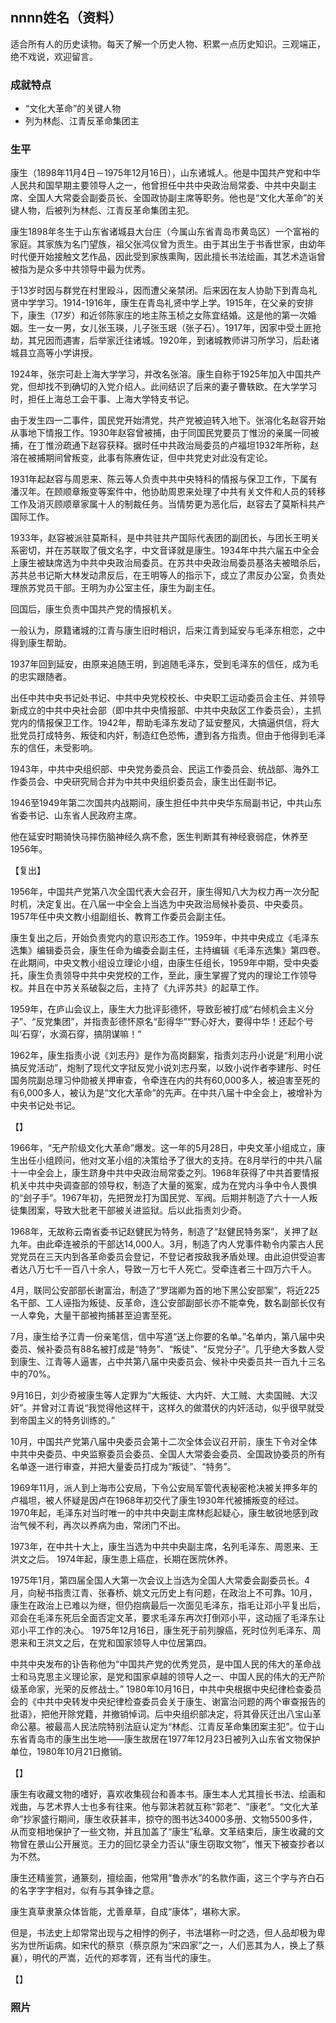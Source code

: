 ## nnnn姓名（资料）

适合所有人的历史读物。每天了解一个历史人物、积累一点历史知识。三观端正，绝不戏说，欢迎留言。  

### 成就特点

- “文化大革命”的关键人物
- 列为林彪、江青反革命集团主


### 生平

康生（1898年11月4日－1975年12月16日），山东诸城人。他是中国共产党和中华人民共和国早期主要领导人之一，他曾担任中共中央政治局常委、中共中央副主席、全国人大常委会副委员长、全国政协副主席等职务。他也是“文化大革命”的关键人物，后被列为林彪、江青反革命集团主犯。

康生1898年冬生于山东省诸城县大台庄（今属山东省青岛市黄岛区）一个富裕的家庭。其家族为名门望族，祖父张鸿仪曾为贡生。由于其出生于书香世家，由幼年时代便开始接触文艺作品，因此受到家族熏陶，因此擅长书法绘画，其艺术造诣曾被指为是众多中共领导中最为优秀。

于13岁时因与群党在村里殴斗，因而遭父亲禁闭。后来因在友人协助下到青岛礼贤中学学习。1914-1916年，康生在青岛礼贤中学上学。1915年，在父亲的安排下，康生（17岁）和近邻陈家庄的地主陈玉桢之女陈宜结婚。这是他的第一次婚姻。生一女一男，女儿张玉瑛，儿子张玉珉（张子石）。1917年，因家中受土匪抢劫，其兄因而遇害，后举家迁往诸城。1920年，到诸城教师讲习所学习，后赴诸城县立高等小学讲授。



1924年，张宗可赴上海大学学习，并改名张溶。康生自称于1925年加入中国共产党，但却找不到确切的入党介绍人。此间结识了后来的妻子曹轶欧。在大学学习时，担任上海总工会干事、上海大学特支书记。

由于发生四一二事件，国民党开始清党，共产党被迫转入地下。张溶化名赵容开始从事地下情报工作。1930年赵容曾被捕，由于同国民党要员丁惟汾的亲属一同被捕，在丁惟汾疏通下赵容获释。据时任中共政治局委员的卢福坦1932年所称，赵溶在被捕期间曾叛变，此事有陈赓佐证，但中共党史对此没有定论。

1931年起赵容与周恩来、陈云等人负责中共中央特科的情报与保卫工作，下属有潘汉年。在顾顺章叛变等案件中，他协助周恩来处理了中共有关文件和人员的转移工作及消灭顾顺章家属十人的制裁任务。当情势更为恶化后，赵容去了莫斯科共产国际工作。

1933年，赵容被派驻莫斯科，是中共驻共产国际代表团的副团长，与团长王明关系密切，并在苏联取了俄文名字，中文音译就是康生。1934年中共六届五中全会上康生被缺席选为中共中央政治局委员。在苏共中央政治局委员基洛夫被暗杀后，苏共总书记斯大林发动肃反后，在王明等人的指示下，成立了肃反办公室，负责处理旅苏党员干部。王明为办公室主任，康生为副主任。

回国后，康生负责中国共产党的情报机关。

一般认为，原籍诸城的江青与康生旧时相识，后来江青到延安与毛泽东相恋，之中得到康生帮助。

1937年回到延安，由原来追随王明，到追随毛泽东，受到毛泽东的信任，成为毛的忠实跟随者。

出任中共中央书记处书记、中共中央党校校长、中央职工运动委员会主任、并领导新成立的中共中央社会部（即中共中央情报部、中共中央敌区工作委员会），主抓党内的情报保卫工作。1942年，帮助毛泽东发动了延安整风，大搞逼供信，将大批党员打成特务、叛徒和内奸，制造红色恐怖，遭到各方指责。但由于他得到毛泽东的信任，未受影响。

1943年，中共中央组织部、中央党务委员会、民运工作委员会、统战部、海外工作委员会、中央研究局合并为中共中央组织委员会，康生出任副书记。

1946至1949年第二次国共内战期间，康生担任中共中央华东局副书记，中共山东省委书记、山东省人民政府主席。

他在延安时期骑快马摔伤脑神经久病不愈，医生判断其有神经衰弱症，休养至1956年。

【复出】

1956年，中国共产党第八次全国代表大会召开，康生得知八大为权力再一次分配时机，决定复出。在八届一中全会上当选为中央政治局候补委员、中央委员。1957年任中央文教小组副组长、教育工作委员会副主任。

康生复出之后，开始负责党内的意识形态工作。1959年，中共中央成立《毛泽东选集》编辑委员会，康生任命为编委会副主任，主持编辑《毛泽东选集》第四卷。在此期间，中央文教小组设立理论小组，由康生任组长，1959年中期，受中央委托，康生负责领导中共中央党校的工作，至此，康生掌握了党内的理论工作领导权。并且在中苏关系破裂之后，主持了《九评苏共》的起草工作。

1959年，在庐山会议上，康生大力批评彭德怀，导致彭被打成“右倾机会主义分子”、“反党集团”，并指责彭德怀原名“彭得华”“野心好大，要得中华！还起个号叫‘石穿’，水滴石穿，搞阴谋嘛！”

1962年，康生指责小说《刘志丹》是作为高岗翻案，指责刘志丹小说是“利用小说搞反党活动”，炮制了现代文字狱反党小说刘志丹案，以致小说作者李建彤、时任国务院副总理习仲勋被关押审查，令牵连在内的共有60,000多人，被迫害至死的有6,000多人，被认为是“文化大革命”的先声。在中共八届十中全会上，被增补为中央书记处书记。

【】

1966年，“无产阶级文化大革命”爆发。这一年的5月28日，中央文革小组成立，康生出任小组顾问，他对文革小组的决策给予了很大的支持。在8月举行的中共八届十一中全会上，康生跻身中共中央政治局常委之列。1968年获得了中共首要情报机关中共中央调查部的领导权，制造了大量的冤案，成为在党内斗争中令人畏惧的“刽子手”。1967年初，先把贺龙打为国民党、军阀。后期并制造了六十一人叛徒集团案，导致大批老干部被关进监狱。后以此指责刘少奇。

1968年，无故称云南省委书记赵健民为特务，制造了“赵健民特务案”，关押了赵九年。由此牵连被杀的干部达14,000人。3月，制造了内人党事件勒令内蒙古人民党党员在三天内到各革命委员会登记，不登记者按敌我矛盾处理。由此迫供受迫害者达八万七千一百八十余人，导致一万七千人死亡。受牵连者三十四万六千人。

4月，联同公安部部长谢富治，制造了“罗瑞卿为首的地下黑公安部案”，将近225名干部、工人诬指为叛徒、反革命，连公安部副部长亦不能幸免，数名副部长仅有一人幸免，大量干部被拘捕甚至迫害至死。

7月，康生给予江青一份亲笔信，信中写道“送上你要的名单。”名单内，第八届中央委员、候补委员有88名被打成是“特务”、“叛徒”、“反党分子”。几乎绝大多数人受到康生、江青等人逼害，占中共第八届中央委员会、候补中央委员共一百九十三名中的70%。

9月16日，刘少奇被康生等人定罪为“大叛徒、大内奸、大工贼、大卖国贼、大汉奸”。并曾对江青说“我觉得他这样干，这样久的做潜伏的内奸活动，似乎很早就受到帝国主义的特务训练的。”

10月，中国共产党第八届中央委员会第十二次全体会议召开前，康生下令对全体中共中央委员、中央监察委员会委员、全国人大常委会委员、全国政协委员的所有名单逐一进行审查，并把大量委员打成为“叛徒”、“特务”。

1969年11月，派人到上海市公安局，下令公安局军管代表秘密枪决被关押多年的卢福坦，被人怀疑是因卢在1968年初交代了康生1930年代被捕叛变的经过。
1970年起，毛泽东对当时唯一的中共中央副主席林彪起疑心，康生敏锐地感到政治气候不利，再次以养病为由，常闭门不出。

1973年，在中共十大上，康生当选为中共中央副主席，名列毛泽东、周恩来、王洪文之后。
1974年起，康生患上癌症，长期在医院休养。

1975年1月，第四届全国人大第一次会议上当选为全国人大常委会副委员长。4月，向秘书指责江青、张春桥、姚文元历史上有问题，在政治上不可靠。10月，康生在政治上已难以为继，但仍抱病最后一次面见毛泽东，指毛让邓小平复出后，邓会在毛泽东死后全面否定文革，要求毛泽东再次打倒邓小平，这动摇了毛泽东让邓小平工作的决心。
1975年12月16日，康生死于前列腺癌，死时位列毛泽东、周恩来和王洪文之后，在党和国家领导人中位居第四。



中共中央发布的讣告称他为“中国共产党的优秀党员，是中国人民的伟大的革命战士和马克思主义理论家，是党和国家卓越的领导人之一、中国人民的伟大的无产阶级革命家，光荣的反修战士。”
1980年10月16日，中共中央根据中央纪律检查委员会的《中共中央转发中央纪律检查委员会关于康生、谢富治问题的两个审查报告的批语》，把他开除党籍，并撤销悼词。后中央组织部决定，将其骨灰迁出八宝山革命公墓。被最高人民法院特别法庭认定为“林彪、江青反革命集团案主犯”。位于山东省青岛市的康生出生地——康生故居在1977年12月23日被列入山东省文物保护单位，1980年10月21日撤销。



【】

康生有收藏文物的嗜好，喜欢收集砚台和善本书。康生本人尤其擅长书法、绘画和戏曲，与艺术界人士也多有往来。他与郭沫若就互称“郭老”、“康老”。“文化大革命”抄家盛行期间，康生收获甚丰，掠夺的图书达34000多册、文物5500多件，从而变相地保护了一些文物，并且加盖了“康生”私章。文革结束后，康生收藏的文物曾在景山公开展览。王力的回忆录全力否认“康生窃取文物”，惟天下被查抄者以为不然。

康生还精鉴赏，通篆刻，擅绘画，他常用“鲁赤水”的名款作画，这三个字与齐白石的名字字字相对，似有与其争锋之意。

康生真草隶篆众体皆能，尤善章草，自成“康体”，堪称大家。



但是，书法史上却常常出现与之相悖的例子，书法堪称一时之选，但人品却极为卑劣为世所诟病。如宋代的蔡京（蔡京原为“宋四家”之一，人们恶其为人，换上了蔡襄），明代的严嵩，近代的郑孝胥，还有当代的康生。

【】

### 照片


